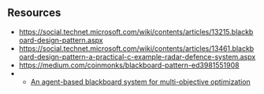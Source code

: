 
## Resources

- https://social.technet.microsoft.com/wiki/contents/articles/13215.blackboard-design-pattern.aspx
- https://social.technet.microsoft.com/wiki/contents/articles/13461.blackboard-design-pattern-a-practical-c-example-radar-defence-system.aspx
- https://medium.com/coinmonks/blackboard-pattern-ed3981551908
- - [An agent-based blackboard system for multi-objective optimization](https://academic.oup.com/jcde/article/9/2/480/6551194)